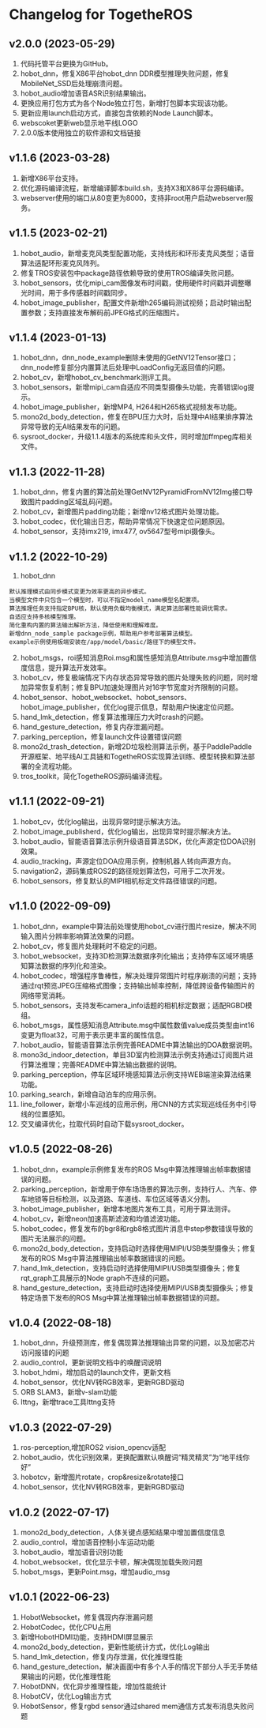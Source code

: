 # Changelog for TogetheROS

v2.0.0 (2023-05-29)
------------------

  1. 代码托管平台更换为GitHub。
  2. hobot_dnn，修复X86平台hobot_dnn DDR模型推理失败问题，修复MobileNet_SSD后处理崩溃问题。
  3. hobot_audio增加语音ASR识别结果输出。
  4. 更换应用打包方式为各个Node独立打包，新增打包脚本实现该功能。
  5. 更新应用launch启动方式，直接包含依赖的Node Launch脚本。
  6. webscoket更新web显示地平线LOGO
  7. 2.0.0版本使用独立的软件源和文档链接


v1.1.6 (2023-03-28)
------------------

  1. 新增X86平台支持。
  2. 优化源码编译流程，新增编译脚本build.sh，支持X3和X86平台源码编译。
  3. webserver使用的端口从80变更为8000，支持非root用户启动webserver服务。


v1.1.5 (2023-02-21)
------------------

  1. hobot_audio，新增麦克风类型配置功能，支持线形和环形麦克风类型；语音算法适配环形麦克风阵列。
  2. 修复TROS安装包中package路径依赖导致的使用TROS编译失败问题。
  3. hobot_sensors，优化mipi_cam图像发布时间戳，使用硬件时间戳并调整曝光时间，用于多传感器时间戳同步。
  4. hobot_image_publisher，配置文件新增h265编码测试视频；启动时输出配置参数；支持直接发布解码前JPEG格式的压缩图片。


v1.1.4 (2023-01-13)
------------------

  1. hobot_dnn，dnn_node_example删除未使用的GetNV12Tensor接口；dnn_node修复部分内置算法后处理中LoadConfig无返回值的问题。
  2. hobot_cv，新增hobot_cv_benchmark测评工具。
  3. hobot_sensors，新增mipi_cam自适应不同类型摄像头功能，完善错误log提示。
  4. hobot_image_publisher，新增MP4, H264和H265格式视频发布功能。
  5. mono2d_body_detection，修复在BPU压力大时，后处理中AI结果排序算法异常导致的无AI结果发布的问题。
  6. sysroot_docker，升级1.1.4版本的系统库和头文件，同时增加ffmpeg库相关文件。


v1.1.3 (2022-11-28)
------------------

  1. hobot_dnn，修复内置的算法前处理GetNV12PyramidFromNV12Img接口导致图片padding区域乱码问题。
  2. hobot_cv，新增图片padding功能；新增nv12格式图片处理功能。
  3. hobot_codec，优化输出日志，帮助异常情况下快速定位问题原因。
  4. hobot_sensor，支持imx219, imx477, ov5647型号mipi摄像头。


v1.1.2 (2022-10-29)
------------------

  1. hobot_dnn

    默认推理模式由同步模式变更为效率更高的异步模式。
    当模型文件中只包含一个模型时，可以不指定model_name模型名配置项。
    算法推理任务支持指定BPU核，默认使用负载均衡模式，满足算法部署性能调优需求。
    自适应支持多核模型推理。
    简化重构内置的算法输出解析方法，降低使用和理解难度。
    新增dnn_node_sample package示例，帮助用户参考部署算法模型。
    example示例使用板端安装在/app/model/basic/路径下的模型文件。

  2. hobot_msgs，roi感知消息Roi.msg和属性感知消息Attribute.msg中增加置信度信息，提升算法开发效率。
  3. hobot_cv，修复极端情况下内存状态异常导致的图片处理失败的问题，同时增加异常恢复机制；修复BPU加速处理图片对16字节宽度对齐限制的问题。
  4. hobot_sensor、hobot_websocket、hobot_sensors、hobot_image_publisher，优化log提示信息，帮助用户快速定位问题。
  5. hand_lmk_detection，修复算法推理压力大时crash的问题。
  6. hand_gesture_detection，修复内存泄漏问题。
  7. parking_perception，修复launch文件设置错误问题
  8. mono2d_trash_detection，新增2D垃圾检测算法示例，基于PaddlePaddle开源框架、地平线AI工具链和TogetheROS实现算法训练、模型转换和算法部署的全流程功能。
  9. tros_toolkit，简化TogetheROS源码编译流程。


v1.1.1 (2022-09-21)
------------------

  1. hobot_cv，优化log输出，出现异常时提示解决方法。
  2. hobot_image_publisherd，优化log输出，出现异常时提示解决方法。
  3. hobot_audio，智能语音算法示例升级语音算法SDK，优化声源定位DOA识别效果。
  4. audio_tracking，声源定位DOA应用示例，控制机器人转向声源方向。
  5. navigation2，源码集成ROS2的路径规划算法包，可用于二次开发。
  6. hobot_sensors，修复默认的MIPI相机标定文件路径错误的问题。

v1.1.0 (2022-09-09)
------------------

  1. hobot_dnn，example中算法前处理使用hobot_cv进行图片resize，解决不同输入图片分辨率影响算法效果的问题。
  2. hobot_cv，修复图片处理耗时不稳定的问题。
  3. hobot_websocket，支持3D检测算法数据序列化输出；支持停车区域环境感知算法数据的序列化和渲染。
  4. hobot_codec，增强程序鲁棒性，解决处理异常图片时程序崩溃的问题；支持通过rqt预览JPEG压缩格式图像；支持输出帧率控制，降低跨设备传输图片的网络带宽消耗。
  5. hobot_sensors，支持发布camera_info话题的相机标定数据；适配RGBD模组。
  6. hobot_msgs，属性感知消息Attribute.msg中属性数值value成员类型由int16变更为float32，可用于表示更丰富的属性信息。
  7. hobot_audio，智能语音算法示例完善README中算法输出的DOA数据说明。
  8. mono3d_indoor_detection，单目3D室内检测算法示例支持通过订阅图片进行算法推理；完善README中算法输出数据的说明。
  9. parking_perception，停车区域环境感知算法示例支持WEB端渲染算法结果功能。
  10. parking_search，新增自动泊车的应用示例。
  11. line_follower，新增小车巡线的应用示例，用CNN的方式实现巡线任务中引导线的位置感知。
  12. 交叉编译优化，拉取代码时自动下载sysroot_docker。

v1.0.5 (2022-08-26)
------------------

  1. hobot_dnn，example示例修复发布的ROS Msg中算法推理输出帧率数据错误的问题。
  2. parking_perception，新增用于停车场场景的算法示例，支持行人、汽车、停车地锁等目标检测，以及道路、车道线、车位区域等语义分割。
  3. hobot_image_publisher，新增本地图片发布工具，可用于算法测评。
  4. hobot_cv，新增neon加速高斯滤波和均值滤波功能。
  5. hobot_codec，修复发布的bgr8和rgb8格式图片消息中step参数错误导致的图片无法展示的问题。
  6. mono2d_body_detection，支持启动时选择使用MIPI/USB类型摄像头；修复发布的ROS Msg中算法推理输出帧率数据错误的问题。
  7. hand_lmk_detection，支持启动时选择使用MIPI/USB类型摄像头；修复rqt_graph工具展示的Node graph不连续的问题。
  8. hand_gesture_detection，支持启动时选择使用MIPI/USB类型摄像头；修复特定场景下发布的ROS Msg中算法推理输出帧率数据错误的问题。

v1.0.4 (2022-08-18)
------------------

  1. hobot_dnn，升级预测库，修复偶现算法推理输出异常的问题，以及加密芯片访问报错的问题
  3. audio_control，更新说明文档中的唤醒词说明
  4. hobot_hdmi，增加启动的launch文件，更新文档
  5. hobot_sensor，优化NV转RGB效率，更新RGBD驱动
  6. ORB SLAM3，新增v-slam功能
  7. lttng，新增trace工具lttng支持

v1.0.3 (2022-07-29)
------------------

  1. ros-perception,增加ROS2 vision_opencv适配
  3. hobot_audio，优化识别效果，更换配置默认唤醒词“精灵精灵”为“地平线你好”
  4. hobotcv，新增图片rotate，crop&resize&rotate接口
  5. hobot_sensor，优化NV转RGB效率，更新RGBD驱动

v1.0.2 (2022-07-17)
------------------

  1. mono2d_body_detection，人体关键点感知结果中增加置信度信息
  2. audio_control，增加语音控制小车运动功能
  3. hobot_audio，增加语音识别功能
  4. hobot_websocket，优化显示卡顿，解决偶现加载失败问题
  5. hobot_msgs，更新Point.msg，增加audio_msg

v1.0.1 (2022-06-23)
------------------
  1. HobotWebsocket，修复偶现内存泄漏问题
  2. HobotCodec，优化CPU占用
  3. 新增HobotHDMI功能，支持HDMI屏显展示
  4. mono2d_body_detection，更新性能统计方式，优化Log输出
  5. hand_lmk_detection，修复内存泄漏，优化推理性能
  6. hand_gesture_detection，解决画面中有多个人手的情况下部分人手无手势结果输出的问题，优化推理性能
  7. HobotDNN，优化异步推理性能，增加性能统计
  8. HobotCV，优化Log输出方式
  9. HobotSensor，修复rgbd sensor通过shared mem通信方式发布消息失败问题
 
